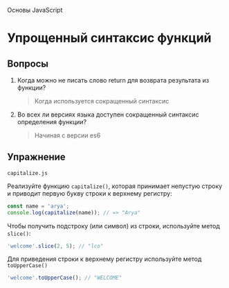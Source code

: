 Основы JavaScript

# Упрощенный синтаксис функций

## Вопросы

1. Когда можно не писать слово return для возврата результата из функции?

   > Когда используется сокращенный синтаксис

2. Во всех ли версиях языка доступен сокращенный синтаксис определения функции?

   > Начиная с версии es6

## Упражнение

`capitalize.js`

Реализуйте функцию `capitalize()`, которая принимает непустую строку и приводит первую букву строки к верхнему регистру:

```javascript
const name = 'arya';
console.log(capitalize(name)); // => "Arya"
```

Чтобы получить подстроку (или символ) из строки, используйте метод `slice()`:

```javascript
'welcome'.slice(2, 5); // "lco"
```

Для приведения строки к верхнему регистру используйте метод `toUpperCase()`

```javascript
'welcome'.toUpperCase(); // "WELCOME"
```
